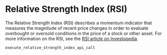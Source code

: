 # Relative Strength Index (RSI)
The Relative Strength Index (RSI) describes a momentum indicator that measures the magnitude of recent price changes in order to evaluate overbought or oversold conditions in the price of a stock or other asset. For more information on the RSI, see the [RSI article on Investopedia](https://www.investopedia.com/articles/active-trading/042114/overbought-or-oversold-use-relative-strength-index-find-out.asp).

```@docs
execute_relative_strength_index_api_call
```